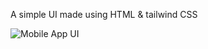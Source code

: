 A simple UI made using HTML & tailwind CSS

![Mobile App UI](https://github.com/Magar0/Mobile-App-UI/assets/35245789/09c56683-ee17-409c-a321-bf9b08de0a9a)
